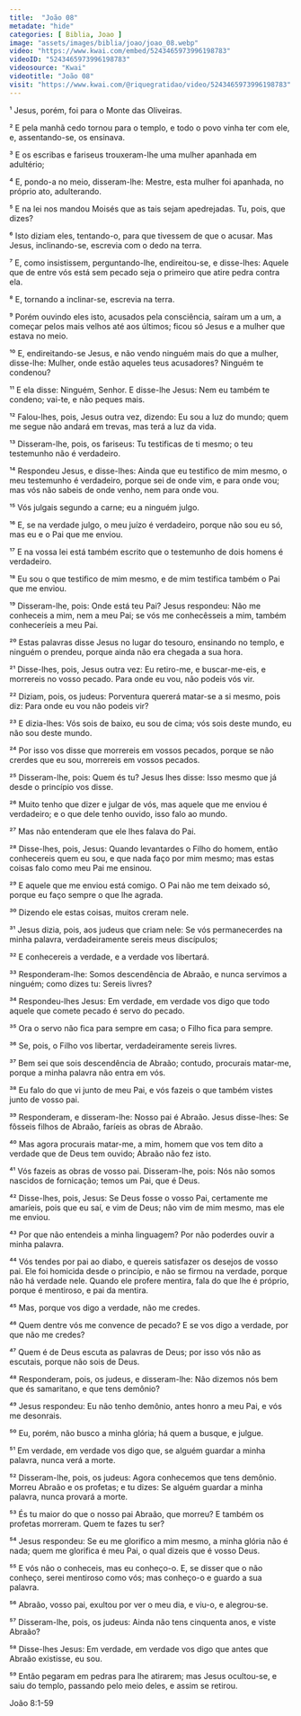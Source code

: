 ```yaml
---
title:  "João 08"
metadate: "hide"
categories: [ Biblia, Joao ]
image: "assets/images/biblia/joao/joao_08.webp"
video: "https://www.kwai.com/embed/5243465973996198783"
videoID: "5243465973996198783"
videosource: "Kwai"
videotitle: "João 08"
visit: "https://www.kwai.com/@riquegratidao/video/5243465973996198783"
---
```


¹ Jesus, porém, foi para o Monte das Oliveiras.

² E pela manhã cedo tornou para o templo, e todo o povo vinha ter com ele, e, assentando-se, os ensinava.

³ E os escribas e fariseus trouxeram-lhe uma mulher apanhada em adultério;

⁴ E, pondo-a no meio, disseram-lhe: Mestre, esta mulher foi apanhada, no próprio ato, adulterando.

⁵ E na lei nos mandou Moisés que as tais sejam apedrejadas. Tu, pois, que dizes?

⁶ Isto diziam eles, tentando-o, para que tivessem de que o acusar. Mas Jesus, inclinando-se, escrevia com o dedo na terra.

⁷ E, como insistissem, perguntando-lhe, endireitou-se, e disse-lhes: Aquele que de entre vós está sem pecado seja o primeiro que atire pedra contra ela.

⁸ E, tornando a inclinar-se, escrevia na terra.

⁹ Porém ouvindo eles isto, acusados pela consciência, saíram um a um, a começar pelos mais velhos até aos últimos; ficou só Jesus e a mulher que estava no meio.

¹⁰ E, endireitando-se Jesus, e não vendo ninguém mais do que a mulher, disse-lhe: Mulher, onde estão aqueles teus acusadores? Ninguém te condenou?

¹¹ E ela disse: Ninguém, Senhor. E disse-lhe Jesus: Nem eu também te condeno; vai-te, e não peques mais.

¹² Falou-lhes, pois, Jesus outra vez, dizendo: Eu sou a luz do mundo; quem me segue não andará em trevas, mas terá a luz da vida.

¹³ Disseram-lhe, pois, os fariseus: Tu testificas de ti mesmo; o teu testemunho não é verdadeiro.

¹⁴ Respondeu Jesus, e disse-lhes: Ainda que eu testifico de mim mesmo, o meu testemunho é verdadeiro, porque sei de onde vim, e para onde vou; mas vós não sabeis de onde venho, nem para onde vou.

¹⁵ Vós julgais segundo a carne; eu a ninguém julgo.

¹⁶ E, se na verdade julgo, o meu juízo é verdadeiro, porque não sou eu só, mas eu e o Pai que me enviou.

¹⁷ E na vossa lei está também escrito que o testemunho de dois homens é verdadeiro.

¹⁸ Eu sou o que testifico de mim mesmo, e de mim testifica também o Pai que me enviou.

¹⁹ Disseram-lhe, pois: Onde está teu Pai? Jesus respondeu: Não me conheceis a mim, nem a meu Pai; se vós me conhecêsseis a mim, também conheceríeis a meu Pai.

²⁰ Estas palavras disse Jesus no lugar do tesouro, ensinando no templo, e ninguém o prendeu, porque ainda não era chegada a sua hora.

²¹ Disse-lhes, pois, Jesus outra vez: Eu retiro-me, e buscar-me-eis, e morrereis no vosso pecado. Para onde eu vou, não podeis vós vir.

²² Diziam, pois, os judeus: Porventura quererá matar-se a si mesmo, pois diz: Para onde eu vou não podeis vir?

²³ E dizia-lhes: Vós sois de baixo, eu sou de cima; vós sois deste mundo, eu não sou deste mundo.

²⁴ Por isso vos disse que morrereis em vossos pecados, porque se não crerdes que eu sou, morrereis em vossos pecados.

²⁵ Disseram-lhe, pois: Quem és tu? Jesus lhes disse: Isso mesmo que já desde o princípio vos disse.

²⁶ Muito tenho que dizer e julgar de vós, mas aquele que me enviou é verdadeiro; e o que dele tenho ouvido, isso falo ao mundo.

²⁷ Mas não entenderam que ele lhes falava do Pai.

²⁸ Disse-lhes, pois, Jesus: Quando levantardes o Filho do homem, então conhecereis quem eu sou, e que nada faço por mim mesmo; mas estas coisas falo como meu Pai me ensinou.

²⁹ E aquele que me enviou está comigo. O Pai não me tem deixado só, porque eu faço sempre o que lhe agrada.

³⁰ Dizendo ele estas coisas, muitos creram nele.

³¹ Jesus dizia, pois, aos judeus que criam nele: Se vós permanecerdes na minha palavra, verdadeiramente sereis meus discípulos;

³² E conhecereis a verdade, e a verdade vos libertará.

³³ Responderam-lhe: Somos descendência de Abraão, e nunca servimos a ninguém; como dizes tu: Sereis livres?

³⁴ Respondeu-lhes Jesus: Em verdade, em verdade vos digo que todo aquele que comete pecado é servo do pecado.

³⁵ Ora o servo não fica para sempre em casa; o Filho fica para sempre.

³⁶ Se, pois, o Filho vos libertar, verdadeiramente sereis livres.

³⁷ Bem sei que sois descendência de Abraão; contudo, procurais matar-me, porque a minha palavra não entra em vós.

³⁸ Eu falo do que vi junto de meu Pai, e vós fazeis o que também vistes junto de vosso pai.

³⁹ Responderam, e disseram-lhe: Nosso pai é Abraão. Jesus disse-lhes: Se fôsseis filhos de Abraão, faríeis as obras de Abraão.

⁴⁰ Mas agora procurais matar-me, a mim, homem que vos tem dito a verdade que de Deus tem ouvido; Abraão não fez isto.

⁴¹ Vós fazeis as obras de vosso pai. Disseram-lhe, pois: Nós não somos nascidos de fornicação; temos um Pai, que é Deus.

⁴² Disse-lhes, pois, Jesus: Se Deus fosse o vosso Pai, certamente me amaríeis, pois que eu saí, e vim de Deus; não vim de mim mesmo, mas ele me enviou.

⁴³ Por que não entendeis a minha linguagem? Por não poderdes ouvir a minha palavra.

⁴⁴ Vós tendes por pai ao diabo, e quereis satisfazer os desejos de vosso pai. Ele foi homicida desde o princípio, e não se firmou na verdade, porque não há verdade nele. Quando ele profere mentira, fala do que lhe é próprio, porque é mentiroso, e pai da mentira.

⁴⁵ Mas, porque vos digo a verdade, não me credes.

⁴⁶ Quem dentre vós me convence de pecado? E se vos digo a verdade, por que não me credes?

⁴⁷ Quem é de Deus escuta as palavras de Deus; por isso vós não as escutais, porque não sois de Deus.

⁴⁸ Responderam, pois, os judeus, e disseram-lhe: Não dizemos nós bem que és samaritano, e que tens demônio?

⁴⁹ Jesus respondeu: Eu não tenho demônio, antes honro a meu Pai, e vós me desonrais.

⁵⁰ Eu, porém, não busco a minha glória; há quem a busque, e julgue.

⁵¹ Em verdade, em verdade vos digo que, se alguém guardar a minha palavra, nunca verá a morte.

⁵² Disseram-lhe, pois, os judeus: Agora conhecemos que tens demônio. Morreu Abraão e os profetas; e tu dizes: Se alguém guardar a minha palavra, nunca provará a morte.

⁵³ És tu maior do que o nosso pai Abraão, que morreu? E também os profetas morreram. Quem te fazes tu ser?

⁵⁴ Jesus respondeu: Se eu me glorifico a mim mesmo, a minha glória não é nada; quem me glorifica é meu Pai, o qual dizeis que é vosso Deus.

⁵⁵ E vós não o conheceis, mas eu conheço-o. E, se disser que o não conheço, serei mentiroso como vós; mas conheço-o e guardo a sua palavra.

⁵⁶ Abraão, vosso pai, exultou por ver o meu dia, e viu-o, e alegrou-se.

⁵⁷ Disseram-lhe, pois, os judeus: Ainda não tens cinquenta anos, e viste Abraão?

⁵⁸ Disse-lhes Jesus: Em verdade, em verdade vos digo que antes que Abraão existisse, eu sou.

⁵⁹ Então pegaram em pedras para lhe atirarem; mas Jesus ocultou-se, e saiu do templo, passando pelo meio deles, e assim se retirou. 




João 8:1-59


